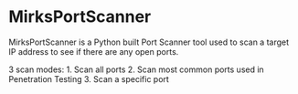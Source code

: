 # MirksPortScanner

MirksPortScanner is a Python built Port Scanner tool used to scan a target IP address to see if there are any open ports. 

3 scan modes:
    1. Scan all ports
    2. Scan most common ports used in Penetration Testing
    3. Scan a specific port
